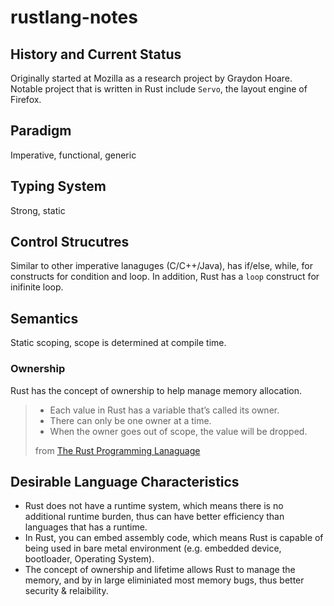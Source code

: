 # rustlang-notes

## History and Current Status
Originally started at Mozilla as a research project by Graydon Hoare. Notable project that is written in Rust include `Servo`, the layout engine of Firefox.

## Paradigm
Imperative, functional, generic

## Typing System
Strong, static

## Control Strucutres
Similar to other imperative lanaguges (C/C++/Java), has if/else, while, for constructs for condition and loop. In addition, Rust has a `loop` construct for inifinite loop.

## Semantics
Static scoping, scope is determined at compile time.

### Ownership
Rust has the concept of ownership to help manage memory allocation.
> - Each value in Rust has a variable that’s called its owner.
> - There can only be one owner at a time.
> - When the owner goes out of scope, the value will be dropped.
>
> from [The Rust Programming Lanaguage](https://doc.rust-lang.org/book/ch04-01-what-is-ownership.html#ownership-rules)

## Desirable Language Characteristics

- Rust does not have a runtime system, which means there is no additional runtime burden, thus can have better efficiency than languages that has a runtime.
- In Rust, you can embed assembly code, which means Rust is capable of being used in bare metal environment (e.g. embedded device, bootloader, Operating System).
- The concept of ownership and lifetime allows Rust to manage the memory, and by in large eliminiated most memory bugs, thus better security & relaibility.

